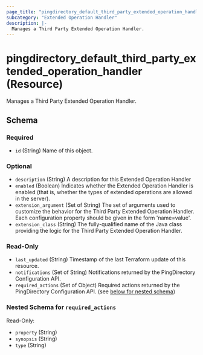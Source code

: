 ```yaml
---
page_title: "pingdirectory_default_third_party_extended_operation_handler Resource - terraform-provider-pingdirectory"
subcategory: "Extended Operation Handler"
description: |-
  Manages a Third Party Extended Operation Handler.
---
```


# pingdirectory_default_third_party_extended_operation_handler (Resource)

Manages a Third Party Extended Operation Handler.



<!-- schema generated by tfplugindocs -->
## Schema

### Required

- `id` (String) Name of this object.

### Optional

- `description` (String) A description for this Extended Operation Handler
- `enabled` (Boolean) Indicates whether the Extended Operation Handler is enabled (that is, whether the types of extended operations are allowed in the server).
- `extension_argument` (Set of String) The set of arguments used to customize the behavior for the Third Party Extended Operation Handler. Each configuration property should be given in the form 'name=value'.
- `extension_class` (String) The fully-qualified name of the Java class providing the logic for the Third Party Extended Operation Handler.

### Read-Only

- `last_updated` (String) Timestamp of the last Terraform update of this resource.
- `notifications` (Set of String) Notifications returned by the PingDirectory Configuration API.
- `required_actions` (Set of Object) Required actions returned by the PingDirectory Configuration API. (see [below for nested schema](#nestedatt--required_actions))

<a id="nestedatt--required_actions"></a>
### Nested Schema for `required_actions`

Read-Only:

- `property` (String)
- `synopsis` (String)
- `type` (String)



